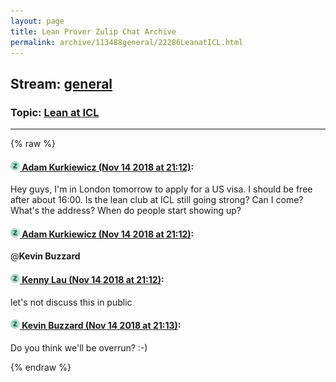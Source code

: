 ```yaml
---
layout: page
title: Lean Prover Zulip Chat Archive 
permalink: archive/113488general/22286LeanatICL.html
---
```


## Stream: [general](index.html)
### Topic: [Lean at ICL](22286LeanatICL.html)

---


{% raw %}
#### [![Click to go to Zulip](../../assets/img/zulip2.png) Adam Kurkiewicz (Nov 14 2018 at 21:12)](https://leanprover.zulipchat.com/#narrow/stream/113488-general/topic/Lean%20at%20ICL/near/147695759):
Hey guys, I'm in London tomorrow to apply for a US visa. I should be free after about 16:00. Is the lean club at ICL still going strong? Can I come? What's the address? When do people start showing up?

#### [![Click to go to Zulip](../../assets/img/zulip2.png) Adam Kurkiewicz (Nov 14 2018 at 21:12)](https://leanprover.zulipchat.com/#narrow/stream/113488-general/topic/Lean%20at%20ICL/near/147695766):
@**Kevin Buzzard**

#### [![Click to go to Zulip](../../assets/img/zulip2.png) Kenny Lau (Nov 14 2018 at 21:12)](https://leanprover.zulipchat.com/#narrow/stream/113488-general/topic/Lean%20at%20ICL/near/147695773):
let's not discuss this in public

#### [![Click to go to Zulip](../../assets/img/zulip2.png) Kevin Buzzard (Nov 14 2018 at 21:13)](https://leanprover.zulipchat.com/#narrow/stream/113488-general/topic/Lean%20at%20ICL/near/147695792):
Do you think we'll be overrun? :-)


{% endraw %}
